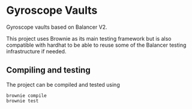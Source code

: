 # Gyroscope Vaults

Gyroscope vaults based on Balancer V2.

This project uses Brownie as its main testing framework but is also
compatible with hardhat to be able to reuse some of the Balancer testing
infrastructure if needed.

## Compiling and testing

The project can be compiled and tested using

```
brownie compile
brownie test
```

